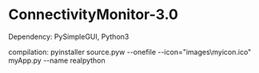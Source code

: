 # ConnectivityMonitor-3.0

Dependency: PySimpleGUI, Python3

compilation: pyinstaller source.pyw --onefile 
--icon="images\myicon.ico" myApp.py
--name realpython


